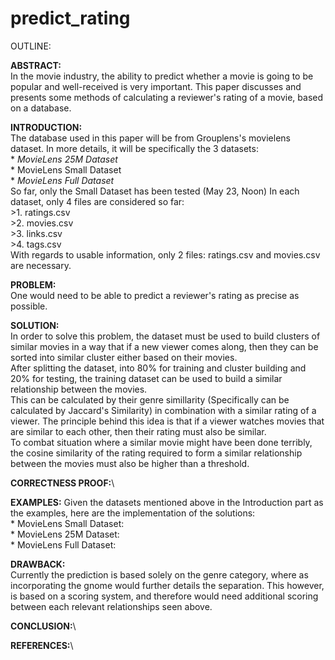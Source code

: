 # predict_rating

OUTLINE:

**ABSTRACT:**  
    In the movie industry, the ability to predict whether a movie is going to be popular and well-received is very important.
    This paper discusses and presents some methods of calculating a reviewer's rating of a movie, based on a database.

**INTRODUCTION:**  
    The database used in this paper will be from Grouplens's movielens dataset. In more details, it will be specifically the 3 datasets:  
        * *MovieLens 25M Dataset*  
        * MovieLens Small Dataset  
        * *MovieLens Full Dataset*  
    So far, only the Small Dataset has been tested (May 23, Noon)
    In each dataset, only 4 files are considered so far:   
        >1. ratings.csv  
        >2. movies.csv  
        >3. links.csv  
        >4. tags.csv  
    With regards to usable information, only 2 files: ratings.csv and movies.csv are necessary. 

**PROBLEM:**  
    One would need to be able to predict a reviewer's rating as precise as possible. 

**SOLUTION:**  
    In order to solve this problem, the dataset must be used to build clusters of similar movies in a way that if a new viewer comes along, then they can be sorted into similar cluster either based on their movies.  
    After splitting the dataset, into 80% for training and cluster building and 20% for testing, the training dataset can be used to build a similar relationship between the movies.  
    This can be calculated by their genre simillarity (Specifically can be calculated by Jaccard's Similarity) in combination with a similar rating of a viewer. The principle behind this idea is that if a viewer watches movies that are similar to each other, then their rating must also be similar.  
    To combat situation where a similar movie might have been done terribly, the cosine similarity of the rating required to form a similar relationship between the movies must also be higher than a threshold.

**CORRECTNESS PROOF:**\

**EXAMPLES:**
    Given the datasets mentioned above in the Introduction part as the examples, here are the implementation of the solutions:  
    * MovieLens Small Dataset:  
    * MovieLens 25M Dataset:  
    * MovieLens Full Dataset:  

**DRAWBACK:**\
    Currently the prediction is based solely on the genre category, where as incorporating the gnome would further details the separation. This however, is based on a scoring system, and therefore would need additional scoring between each relevant relationships seen above.

**CONCLUSION:**\

**REFERENCES:**\